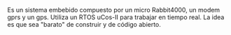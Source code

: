 Es un sistema embebido compuesto por un micro Rabbit4000, un modem gprs y un gps.
Utiliza un RTOS uCos-II para trabajar en tiempo real.
La idea es que sea "barato" de construir y de código abierto.